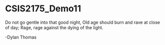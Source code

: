 # CSIS2175_Demo11

Do not go gentle into that good night,
Old age should burn and rave at close of day;
Rage, rage against the dying of the light.
					
-Dylan Thomas